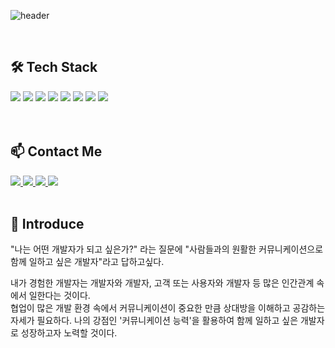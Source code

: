 ![header](https://capsule-render.vercel.app/api?type=Cylinder&color=auto&height=100&section=header&text=Welcome%20&fontSize=70&desc=Juny%20Github%20Profile&descSize=20&descAlignY=90&animation=twinkling)

<br>

## 🛠️ Tech Stack
<div>
  <img src="https://img.shields.io/badge/React-61DAFB?style=for-the-badge&logo=react&logoColor=black">
  <img src="https://img.shields.io/badge/TypeScript-3178C6?style=for-the-badge&logo=typescript&logoColor=black">
  <img src="https://img.shields.io/badge/JavaScript-F7DF1E?style=for-the-badge&logo=javascript&logoColor=black">
  <img src="https://img.shields.io/badge/HTML-E34F26?style=for-the-badge&logo=html5&logoColor=white">
  <img src="https://img.shields.io/badge/CSS-1572B6?style=for-the-badge&logo=css3&logoColor=white">
  <img src="https://img.shields.io/badge/Mui-007FFF?style=for-the-badge&logo=mui&logoColor=white">
  <img src="https://img.shields.io/badge/BootStrap-7952B3?style=for-the-badge&logo=bootstrap&logoColor=white">
  <img src="https://img.shields.io/badge/Github-181717?style=for-the-badge&logo=github&logoColor=white">
</div>

<br>
<br>

## 📫 Contact Me

<a href="https://juny0429.github.io/pjy-portfolio/" target="_blank">
  <img src="https://img.shields.io/badge/Web%20Portfolio-EA4AAA?style=flat-square&logo=githubsponsors&logoColor=white"/>
</a>

<a href="https://velog.io/@juny_0429" target="_blank">
  <img src="https://img.shields.io/badge/Velog-20C997?style=flat-square&logo=Velog&logoColor=white"/>
</a>

<a href="https://www.notion.so/juny0429/3ec094dd396841e58d779dea79fed9de" target="_blank">
  <img src="https://img.shields.io/badge/박준영%20이력서-73398D?style=flat-square&logo=notion&logoColor=white"/>
</a>

<a href="https://www.notion.so/Juny-DevNote-cfb53ea770cc4828a2aad5e97b5fd968?pvs=4" target="_blank">
  <img src="https://img.shields.io/badge/Notion%20DevNote-000000?style=flat-square&logo=notion&logoColor=white"/>
</a>

<br>
<br>

## 🥑 Introduce

"나는 어떤 개발자가 되고 싶은가?" 라는 질문에 
"사람들과의 원활한 커뮤니케이션으로 함께 일하고 싶은 개발자"라고 답하고싶다.

내가 경험한 개발자는 개발자와 개발자, 고객 또는 사용자와 개발자 등 많은 인간관계 속에서 일한다는 것이다.   
협업이 많은 개발 환경 속에서 커뮤니케이션이 중요한 만큼 상대방을 이해하고 공감하는 자세가 필요하다.
나의 강점인 '커뮤니케이션 능력'을 활용하여 함께 일하고 싶은 개발자로 성장하고자 노력할 것이다.




<!--
**juny0429/juny0429** is a ✨ _special_ ✨ repository because its `README.md` (this file) appears on your GitHub profile.

Here are some ideas to get you started:

- 🔭 I’m currently working on ...
- 🌱 I’m currently learning ...
- 👯 I’m looking to collaborate on ...
- 🤔 I’m looking for help with ...
- 💬 Ask me about ...
- 📫 How to reach me: ...
- 😄 Pronouns: ...
- ⚡ Fun fact: ...
-->
